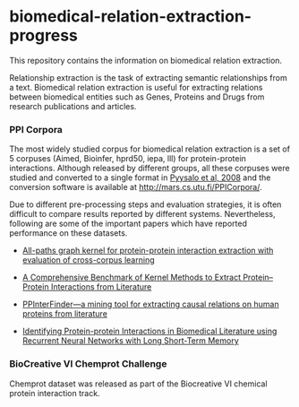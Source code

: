 # biomedical-relation-extraction-progress
This repository contains the information on biomedical relation extraction.

Relationship extraction is the task of extracting semantic relationships from a text. Biomedical relation extraction is useful for extracting relations between biomedical entities such as Genes, Proteins and Drugs from research publications and articles.

### PPI Corpora

The most widely studied corpus for biomedical relation extraction is a set of 5 corpuses (Aimed, Bioinfer, hprd50, iepa, lll) for protein-protein interactions. Although released by different groups, all these corpuses were studied and converted to a single format in [Pyysalo et al, 2008](https://bmcbioinformatics.biomedcentral.com/articles/10.1186/1471-2105-9-S3-S6) and the conversion software is available at http://mars.cs.utu.fi/PPICorpora/.

Due to different pre-processing steps and evaluation strategies, it is often difficult to compare results reported by different systems. Nevertheless, following are some of the important papers which have reported performance on these datasets.


* [All-paths graph kernel for protein-protein interaction extraction with evaluation of cross-corpus learning](https://bmcbioinformatics.biomedcentral.com/articles/10.1186/1471-2105-9-S11-S2)

* [A Comprehensive Benchmark of Kernel Methods to Extract Protein–Protein Interactions from Literature](https://journals.plos.org/ploscompbiol/article?id=10.1371/journal.pcbi.1000837#s3)

* [PPInterFinder—a mining tool for extracting causal relations on human proteins from literature](https://academic.oup.com/database/article/doi/10.1093/database/bas052/327699#82412927)

* [Identifying Protein-protein Interactions in Biomedical Literature using
Recurrent Neural Networks with Long Short-Term Memory](http://www.aclweb.org/anthology/I17-2041)


### BioCreative VI Chemprot Challenge

Chemprot dataset was released as part of the Biocreative VI chemical protein interaction track.

